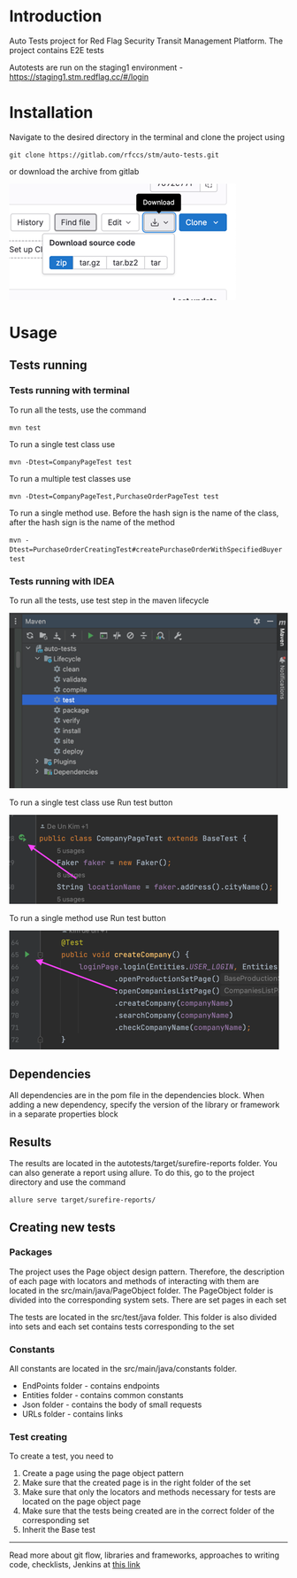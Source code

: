 # Introduction
Auto Tests project for Red Flag Security Transit Management Platform. The project contains E2E tests

Autotests are run on the staging1 environment - https://staging1.stm.redflag.cc/#/login


# Installation
Navigate to the desired directory in the terminal and clone the project using


`git clone https://gitlab.com/rfccs/stm/auto-tests.git`

or download the archive from gitlab

![img.png](images/img.png)
# Usage
## Tests running
### Tests running with terminal
To run all the tests, use the command

`mvn test`

To run a single test class use

`mvn -Dtest=CompanyPageTest test`

To run a multiple test classes use

`mvn -Dtest=CompanyPageTest,PurchaseOrderPageTest test`

To run a single method use. Before the hash sign is the name of the class, after the hash sign is the name of the method

`mvn -Dtest=PurchaseOrderCreatingTest#createPurchaseOrderWithSpecifiedBuyer test`

### Tests running with IDEA
To run all the tests, use test step in the maven lifecycle

![img_1.png](images/img_1.png)

To run a single test class use Run test button

![img_2.png](images/img_2.png)

To run a single method use Run test button

![img_3.png](images/img_3.png)

## Dependencies 

All dependencies are in the pom file in the dependencies block. When adding a new dependency, specify the version of the library or framework in a separate properties block
## Results

The results are located in the autotests/target/surefire-reports folder. You can also generate a report using allure. To do this, go to the project directory and use the command

`allure serve target/surefire-reports/`


## Creating new tests

### Packages
The project uses the Page object design pattern. Therefore, the description of each page with locators and methods of interacting with them are located in the src/main/java/PageObject folder. The PageObject folder is divided into the corresponding system sets. There are set pages in each set

The tests are located in the src/test/java folder. This folder is also divided into sets and each set contains tests corresponding to the set
### Constants

All constants are located in the src/main/java/constants folder.

- EndPoints folder - contains endpoints
- Entities folder - contains common constants
- Json folder - contains the body of small requests
- URLs folder - contains links

### Test creating
To create a test, you need to
1. Create a page using the page object pattern
2. Make sure that the created page is in the right folder of the set
3. Make sure that only the locators and methods necessary for tests are located on the page object page
4. Make sure that the tests being created are in the correct folder of the corresponding set
5. Inherit the Base test

---
Read more about git flow, libraries and frameworks, approaches to writing code, checklists, Jenkins at [this link](https://redflag.atlassian.net/wiki/spaces/RFS/pages/49545217/2022-12-05+Autotest+project+kick-off+roadmap)

